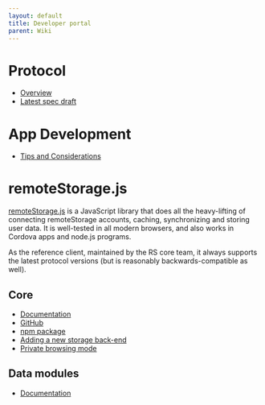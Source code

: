 ```yaml
---
layout: default
title: Developer portal
parent: Wiki
---
```


# Protocol

-   [Overview](/Protocol "Protocol")
-   [Latest spec draft](https://tools.ietf.org/html/draft-dejong-remotestorage)

# App Development

-   [Tips and Considerations](/App_Development:_Tips_and_Considerations "App Development: Tips and Considerations")

# remoteStorage.js

[remoteStorage.js](https://github.com/remotestorage/remotestorage.js/) is a JavaScript library that does all the heavy-lifting of connecting remoteStorage accounts, caching, synchronizing and storing user data. It is well-tested in all modern browsers, and also works in Cordova apps and node.js programs.

As the reference client, maintained by the RS core team, it always supports the latest protocol versions (but is reasonably backwards-compatible as well).

## Core

-   [Documentation](https://remotestoragejs.readthedocs.io/)
-   [GitHub](https://github.com/remotestorage/remotestorage.js/)
-   [npm package](https://www.npmjs.com/package/remotestoragejs)
-   [Adding a new storage back-end](/RemoteStorage.js:Adding_a_new_storage_back-end "RemoteStorage.js:Adding a new storage back-end")
-   [Private browsing mode](/RemoteStorage.js:Private_browsing_mode "RemoteStorage.js:Private browsing mode")

## Data modules

-   [Documentation](https://remotestoragejs.readthedocs.io/en/latest/data-modules.html)
